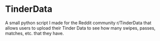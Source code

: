 # TinderData
A small python script I made for the Reddit community r/TinderData that allows users to upload their Tinder Data to see how many swipes, passes, matches, etc. that they have.
